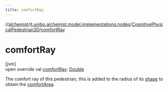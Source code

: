 ```yaml
---
title: comfortRay
---
```

//[alchemist](../../../index.html)/[it.unibo.alchemist.model.implementations.nodes](../index.html)/[CognitivePhysicalPedestrian2D](index.html)/[comfortRay](comfort-ray.html)



# comfortRay



[jvm]\
open override val [comfortRay](comfort-ray.html): [Double](https://kotlinlang.org/api/latest/jvm/stdlib/kotlin/-double/index.html)



The comfort ray of this pedestrian, this is added to the radius of its [shape](index.html#-159081363%2FProperties%2F-134779887) to obtain the [comfortArea](comfort-area.html).




